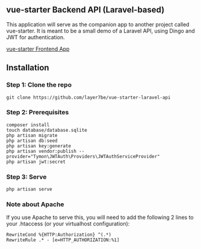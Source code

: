 ## vue-starter Backend API (Laravel-based)

This application will serve as the companion app to another project called vue-starter. It is meant to be a small demo of a Laravel API, using Dingo and JWT for authentication.

[vue-starter Frontend App](https://github.com/layer7be/vue-starter)

## Installation

### Step 1: Clone the repo
```
git clone https://github.com/layer7be/vue-starter-laravel-api
```

### Step 2: Prerequisites
```
composer install
touch database/database.sqlite
php artisan migrate
php artisan db:seed
php artisan key:generate
php artisan vendor:publish --provider="Tymon\JWTAuth\Providers\JWTAuthServiceProvider"
php artisan jwt:secret
```

### Step 3: Serve
```
php artisan serve
```

### Note about Apache
If you use Apache to serve this, you will need to add the following 2 lines to your .htaccess (or your virtualhost configuration):
```
RewriteCond %{HTTP:Authorization} ^(.*)
RewriteRule .* - [e=HTTP_AUTHORIZATION:%1]
```


